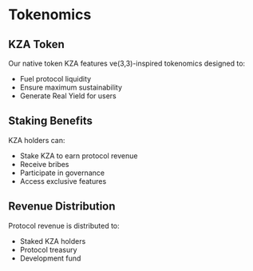 # Tokenomics

## KZA Token
Our native token KZA features ve(3,3)-inspired tokenomics designed to:
- Fuel protocol liquidity
- Ensure maximum sustainability
- Generate Real Yield for users

## Staking Benefits
KZA holders can:
- Stake KZA to earn protocol revenue
- Receive bribes
- Participate in governance
- Access exclusive features

## Revenue Distribution
Protocol revenue is distributed to:
- Staked KZA holders
- Protocol treasury
- Development fund
